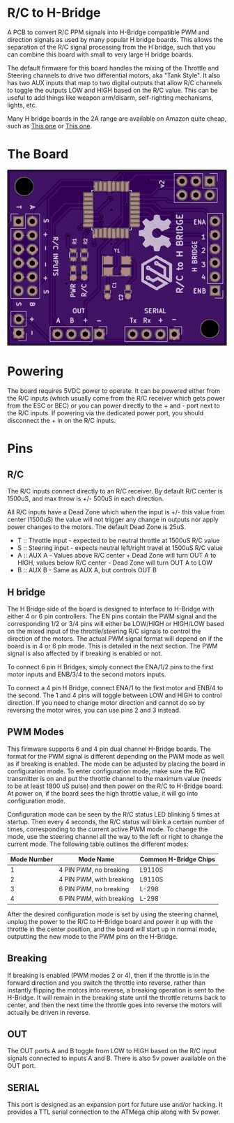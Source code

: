 # R/C to H-Bridge

A PCB to convert R/C PPM signals into H-Bridge compatible PWM and direction signals as used by many popular H bridge boards. This allows
the separation of the R/C signal processing from the H bridge, such that you can combine this board with small to very large H bridge
boards.

The default firmware for this board handles the mixing of the Throttle and Steering channels to drive two differential motors, aka "Tank Style". It also has two AUX inputs that map to two digital outputs that allow R/C channels to toggle the outputs LOW and HIGH based on the R/C value. This can be useful to add things like weapon arm/disarm, self-righting mechanisms, lights, etc.

Many H bridge boards in the 2A range are available on Amazon quite cheap, such as [This one](https://www.amazon.com/dp/B01CC8XI60) or
[This one](https://www.amazon.com/L9110S-Stepper-Driver-Atomic-Market/dp/B01ACIALJ4).

# The Board

![PCB](rc_to_hbridge_v2.png)

# Powering

The board requires 5VDC power to operate. It can be powered either from the R/C inputs (which usually come from the R/C receiver which
  gets power from the ESC or BEC) or you can power directly to the + and - port next to the R/C inputs. If powering via the dedicated
  power port, you should disconnect the + in on the R/C inputs.

# Pins

## R/C

The R/C inputs connect directly to an R/C receiver. By default R/C center is 1500uS, and max throw is +/- 500uS in each direction.

All R/C inputs have a Dead Zone which when the input is +/- this value from center (1500uS) the value will not trigger any
change in outputs nor apply power changes to the motors. The default Dead Zone is 25uS.

* T :: Throttle input - expected to be neutral throttle at 1500uS R/C value
* S :: Steering input - expects neutral left/right travel at 1500uS R/C value
* A :: AUX A - Values above R/C center + Dead Zone will turn OUT A to HIGH, values below R/C center - Dead Zone will turn OUT A to LOW
* B :: AUX B - Same as AUX A, but controls OUT B


## H bridge

The H Bridge side of the board is designed to interface to H-Bridge with either 4 or 6 pin controllers. The EN pins contain
the PWM signal and the corresponding 1/2 or 3/4 pins will either be LOW/HIGH or HIGH/LOW based on the mixed input of the
throttle/steering R/C signals to control the direction of the motors. The actual PWM signal format will depend on if the
board is in 4 or 6 pin mode. This is detailed in the next section. The PWM signal is also affected by if breaking is enabled
or not.

To connect 6 pin H Bridges, simply connect the ENA/1/2 pins to the first motor inputs and ENB/3/4 to the second motors inputs.

To connect a 4 pin H Bridge, connect ENA/1 to the first motor and ENB/4 to the second. The 1 and 4 pins will toggle between
LOW and HIGH to control direction. If you need to change motor direction and cannot do so by reversing the motor wires, you
can use pins 2 and 3 instead.


## PWM Modes

This firmware supports 6 and 4 pin dual channel H-Bridge boards. The format for the PWM signal is different depending on
the PWM mode as well as if breaking is enabled. The mode can be adjusted by placing the board in configuration mode. To
enter configuration mode, make sure the R/C transmitter is on and put the throttle channel to the maximum value (needs to
be at least 1800 uS pulse) and then power on the R/C to H-Bridge board. At power on, if the board sees the high throttle
value, it will go into configuration mode.

Configuration mode can be seen by the R/C status LED blinking 5 times at startup. Then every 4 seconds, the R/C status
will blink a certain number of times, corresponding to the current active PWM mode. To change the mode, use the steering
channel all the way to the left or right to change the current mode. The following table outlines the different modes:

| Mode Number   | Mode Name                 | Common H-Bridge Chips |
| ------------- | ------------------------- | --------------------- |
| 1             | 4 PIN PWM, no breaking    | L9110S                |
| 2             | 4 PIN PWM, with breaking  | L9110S                |
| 3             | 6 PIN PWM, no breaking    | L-298                 |
| 4             | 6 PIN PWM, with breaking  | L-298                 |

After the desired configuration mode is set by using the steering channel, unplug the power to the R/C to H-Bridge board and
power it up with the throttle in the center position, and the board will start up in normal mode, outputting the new mode
to the PWM pins on the H-Bridge.


## Breaking

If breaking is enabled (PWM modes 2 or 4), then if the throttle is in the forward direction and you switch the throttle into
reverse, rather than instantly flipping the motors into reverse, a breaking operation is sent to the H-Bridge. It will remain
in the breaking state until the throttle returns back to center, and then the next time the throttle goes into reverse the
motors will actually be driven in reverse.


## OUT

The OUT ports A and B toggle from LOW to HIGH based on the R/C input signals connected to inputs A and B. There is also
5v power available on the OUT port.


## SERIAL

This port is designed as an expansion port for future use and/or hacking. It provides a TTL serial connection to the ATMega
chip along with 5v power.
